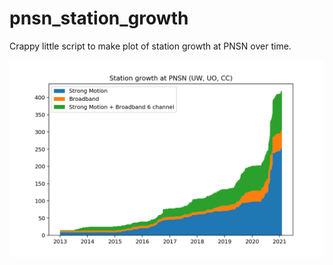 # pnsn_station_growth
Crappy little script to make plot of station growth at PNSN over time.

<img src="https://github.com/alexhutko/pnsn_station_growth/blob/main/stations_through_time.png" width=800 alt="PNSN growth" />
